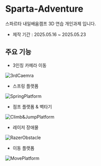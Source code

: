 # Sparta-Adventure
스파르타 내일배움캠프 3D 연습 개인과제 입니다.

* 제작 기간 : 2025.05.16 ~ 2025.05.23
   
   
   
   
## 주요 기능

* 3인칭 카메라 이동
   
![3rdCaemra](https://github.com/user-attachments/assets/727124ac-763a-4b63-b58c-122d12b0552e)
   
   
* 스프링 플랫폼
   
![SpringPlatform](https://github.com/user-attachments/assets/68ccd474-58e4-4a68-b681-784527e33e0d)
   
   
* 점프 플랫폼 & 벽타기
     
![Climb&JumpPlatform](https://github.com/user-attachments/assets/b93e21a4-bc52-4bf5-b204-af16b1713d98)
   
   
* 레이저 장애물
     
![RazerObstacle](https://github.com/user-attachments/assets/cc027978-ca2c-46f2-9862-39e2e288682b)
   
   
* 이동 플랫폼
     
![MovePlatform](https://github.com/user-attachments/assets/f128d442-1383-4a37-a653-7f95fb781d36)
   

